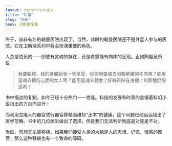 ```yaml
---
layout: report/single
title: "后备"
slug: "046"
book: 卫斯理全集
---
```

终于，赫赫有名的勒曼医院出现了。当然，此时的勒曼医院还不是外星人参与的医院。它在卫斯理系列中将会扮演重要的角色。

人总是怕死的——即使有灵魂的存在，还是希望能有肉体的呈现。正如陶启泉所说：

>我要軀體，我的身體給我一切享受，你能用靈魂去咀嚼鮮嫩的牛肉嗎？能用靈魂去擁抱心愛的女人嗎？能用靈魂去體會上好絲質貼在身體上的那種舒服感嗎？

书中描述的复制，如今已经十分热门——克隆。科技的发展有时真的会循着科幻小说指出的方向而进行！

而利用克隆人的器官进行器官移植而维持“正本”的健康，这个问题已经远远超出了医学范畴。书中的几位医生做出了选择，但是我们无法判断到底是对还是不对。

当然，思想无法被移植，如果我们接受人类的大脑是人的思想、记忆、情感的器官，那么这种移植也有一个致命的障碍。
